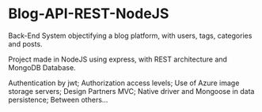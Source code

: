 # Blog-API-REST-NodeJS

Back-End System objectifying a blog platform, with users, tags, categories and posts.

Project made in NodeJS using express, with REST architecture and MongoDB Database.

Authentication by jwt;
Authorization access levels;
Use of Azure image storage servers;
Design Partners MVC;
Native driver and Mongoose in data persistence;
Between others...
